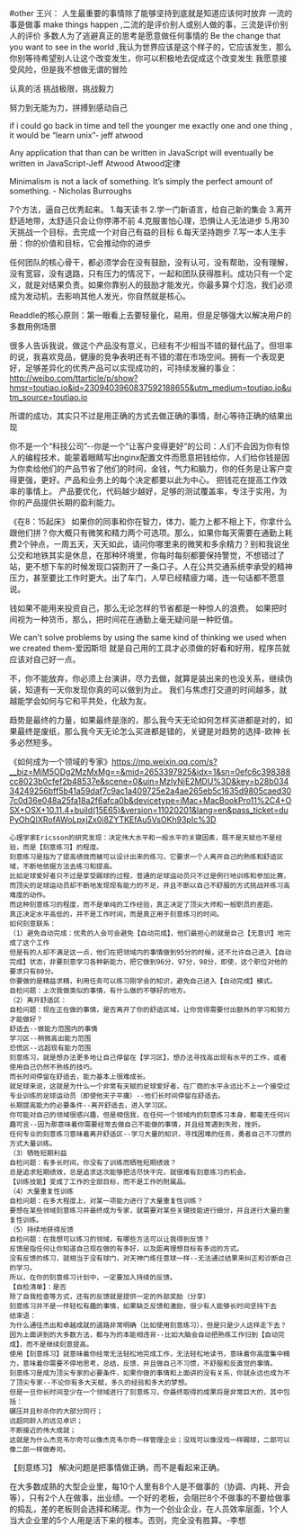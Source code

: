 #other
王兴：
人生最重要的事情除了能够坚持到底就是知道应该何时放弃
一流的事是做事 make things happen ,二流的是评价别人或别人做的事，三流是评价别人的评价
多数人为了逃避真正的思考是愿意做任何事情的
Be the change that you want to see in the world ,我认为世界应该是这个样子的，它应该发生，那么你别等待希望别人让这个改变发生，你可以积极地去促成这个改变发生
我愿意接受风险，但是我不想做无谓的冒险


认真的活
挑战极限，挑战毅力

努力到无能为力，拼搏到感动自己



if i could go back in time and tell the younger me exactly one and one thing , it would be “learn unix”- jeff atwood

Any application that than can be written in JavaScript will eventually be written in JavaScript-Jeff Atwood Atwood定律

Minimalism is not a lack of something. It’s simply the perfect amount of something. - Nicholas Burroughs



7个方法，逼自己优秀起来。
1.每天读书
2.学一门新语言，给自己新的集会
3.离开舒适地带，太舒适只会让你停滞不前
4.克服害怕心理，恐惧让人无法进步
5.用30天挑战一个目标，去完成一个对自己有益的目标
6.每天坚持跑步
7.写一本人生手册：你的价值和目标，它会推动你的进步



任何团队的核心骨干，都必须学会在没有鼓励，没有认可，没有帮助，没有理解，没有宽容，没有退路，只有压力的情况下，一起和团队获得胜利。成功只有一个定义，就是对结果负责。如果你靠别人的鼓励才能发光，你最多算个灯泡，我们必须成为发动机，去影响其他人发光，你自然就是核心。


Readdle的核心原则：第一眼看上去要轻量化，易用，但是足够强大以解决用户的多数用例场景

很多人告诉我说，做这个产品没有意义，已经有不少相当不错的替代品了。但坦率的说，我喜欢竞品，健康的竞争表明还有不错的潜在市场空间。拥有一个表现更好，足够差异化的优秀产品可以实现成功的，可持续发展的事业：http://weibo.com/ttarticle/p/show?hmsr=toutiao.io&id=2309403960837592188655&utm_medium=toutiao.io&utm_source=toutiao.io

所谓的成功，其实只不过是用正确的方式去做正确的事情，耐心等待正确的结果出现

你不是一个“科技公司”--你是一个“让客户变得更好”的公司：人们不会因为你有惊人的编程技术，能蒙着眼睛写出nginx配置文件而愿意把钱给你，人们给你钱是因为你卖给他们的产品节省了他们的时间，金钱，气力和脑力，你的任务是让客户变得更强，更好。产品和业务上的每个决定都要以此为中心。
把钱花在提高工作效率的事情上。
产品要优化，代码越少越好，足够的测试覆盖率，专注于实用，为你的产品提供长期的盈利能力。

《在8：15起床》
如果你的同事和你在智力，体力，能力上都不相上下，你拿什么跟他们拼？你大概只有微笑和精力两个可选项。那么，如果你每天需要在通勤上耗费2个钟点，一周五天，天天如此，请问你哪里来的微笑和多余精力？别和我说坐公交和地铁其实是休息，在那种环境里，你每时每刻都要保持警觉，不想错过了站，更不想下车的时候发现口袋割开了一条口子。人在公共交通系统李承受的精神压力，甚至要比工作时更大。出了车门，人早已经精疲力竭，连一句话都不愿意说。

钱如果不能用来投资自己，那么无论怎样的节省都是一种惊人的浪费。
如果把时间视为一种货币，那么，把时间花在通勤上毫无疑问是一种贬值。


We can't solve problems by using the same kind of thinking we used when we created them-爱因斯坦
就是自己用的工具才必须做的好看和好用，程序员就应该对自己好一点。

不，你不能放弃，你必须上台演讲，尽力去做，就算是装出来的也没关系，继续伪装，知道有一天你发现你真的可以做到为止。
我们与焦虑打交道的时间越多，就越能学会如何与它和平共处，化敌为友。


趋势是最终的力量，如果最终是涨的，那么我今天无论如何怎样买进都是对的，如果最终是废纸，那么我今天无论怎么买进都是错的，关键是对趋势的选择-欧神
长多必然短多。


《如何成为一个领域的专家》https://mp.weixin.qq.com/s?__biz=MjM5ODg2MzMxMg==&mid=2653397925&idx=1&sn=0efc6c398388cc8023b0cfef2b48537e&scene=0&uin=MzIyNjE2MDU%3D&key=b28b03434249256bff5b41a59daf7c9ac1a409725e2a4ae265eb5c1635d9805caed307c0d36e048a25fa18a2f6afca0b&devicetype=iMac+MacBookPro11%2C4+OSX+OSX+10.11.4+build(15E65)&version=11020201&lang=en&pass_ticket=duPyOhQIXRofAWoLpxjZx0i8ZYTKEfAu5VsOKh93pIc%3D

```
心理学家Ericsson的研究发现：决定伟大水平和一般水平的关键因素，既不是天赋也不是经验，而是【刻意练习】的程度。
刻意练习是指为了提高绩效而被可以设计出来的练习，它要求一个人离开自己的熟练和舒适区域，不断地依据方法去练习和提高。
比如足球爱好者只不过是享受踢球的过程，普通的足球运动员只不过是例行地训练和参加比赛，而顶尖的足球运动员却不断地发现现有能力的不足，并且不断以自己不舒服的方式挑战并练习高难度的动作。
而这种刻意练习的程度，而不是单纯的工作经验，真正决定了顶尖大师和一般职员的差距。
真正决定水平高低的，并不是工作时间，而是真正用于刻意练习的时间。
如何刻意联系：
（1）避免自动完成：优秀的人会可会避免【自动完成】，他们最担心的就是自己【无意识】地完成了这个工作
但是有的人却不满足这一点，他们在把领域内的事情做到95分的时候，还不允许自己进入【自动完成】状态，非要刻意学习各种新能力，把它做到96分，97分，98分，即使，这个职位对他的要求只有80分。
你要做的是精益求精，利用任务可以练习刚学会的知识，避免自己进入【自动完成】模式。
自检问题：上次我做类似的事情，有什么做的不够好的地方。
（2）离开舒适区：
自检问题：现在正在做的事情，是否离开了你的舒适区域，让你觉得需要付出额外的学习和努力才能做好？
舒适去--做能力范围内的事情
学习区--稍微高出能力范围
恐慌区--远超现有能力范围
刻意练习，就是想办法更多地让自己停留在【学习区】，想办法寻找高出现有水平的工作，或者使用自己仍然不熟练的技巧。
而长时间停留在舒适去，能力基本上很难成长。
就足球来说，这就是为什么一个非常有天赋的足球爱好者，在厂商的水平永远比不上一个接受过专业训练的足球运动员（即使他天子平庸）--他们长时间停留在舒适去。
长期提高能力的必要条件--离开舒适去，进入学习区。
你可能对自己的领域很感兴趣，但是相信我，在任何一个领域内的刻意练习本身，都毫无任何兴趣可言--因为那意味着你需要经常去做自己不能做的事情，并且经常遇到失败，挫折。
任何专业的刻意练习意味着离开舒适区--学习大量的知识，寻找困难的任务，勇者自己不习惯的方式大量训练。
（3）牺牲短期利益
自检问题：有多长时间，你没有了训练而牺牲短期绩效？
总是追求短期绩效，总是追求这次能够把活尽快干完，就很难有刻意练习的机会。
【训练技能】变成了工作的全部目标，而不是工作的附属品。
（4）大量重复性训练
自检问题：在多大程度上，对某一项能力进行了大量重复性训练？
要想在某些领域刻意练习并最终成为专家，就需要对某些关键技能进行细分，并且进行大量的重复性训练。
（5）持续地获得反馈
自检问题：在我想可以练习的领域，有哪些方法可以让我得到反馈？
反馈是指任何让你知道自己现在做的有多好，以及距离理想目标有多远的方式。
没有反馈的练习，就相当于没有球门，对天神门练任意球一样--无法通过结果来纠正和诊断自己的学习。
所以，在你的刻意练习计划中，一定要加入持续的反馈。
【自检清单】：是否
除了自我检查等方式，还有的反馈就是提供一定的外部奖励（分享）
刻意练习并不是一件轻松有趣的事情，如果缺乏反馈和激励，很少有人能够长时间坚持下去
结束语：
为什么通往杰出和卓越成就的道路非常明确（比如使用刻意练习），但是只是少人这样走下去？
因为上面讲到的大多数方法，都与为的本能相违背--比如大脑会自动把熟练工作归到【自动完成】，而不是继续刻意提高。
使用【刻意练习】就意味着你经常无法轻松地完成工作，无法轻松地读书，意味着你高度集中精力，意味着你需要不停地思考，总结，反馈，并且做自己不习惯，不舒服和反直觉的事情。
刻意练习是成为顶尖专家的必要条件，如果你做的事情和上面讲的没有关系，你就永远也成为不了顶尖专家--不论你有多大天赋，多久的经验和多大的梦想。
但是一旦你长时间至少在一个领域进行了刻意练习，你最终取得的成果将是非常巨大的，其中包括：
碾压并且秒杀你的大部分同行；
远超同龄人的远见卓识；
不断接近的伟大成就；
这就是为什么杰克韦尔奇可以像杰克韦尔奇一样管理企业；没戏可以像没戏一样踢球，二郎可以像二郎一样做寿司。

```
【刻意练习】
解决问题是把事情做正确，而不是看起来正确。



在大多数成熟的大型企业里，每10个人里有8个人是不做事的（协调、内耗、开会等），只有2个人在做事，出业绩。一个好的老板，会阻拦8个不做事的不要给做事的捣乱，差的老板则会选择和稀泥。作为一个创业企业，在人员效率层面，1个人当大企业里的5个人用是活下来的根本。否则，完全没有胜算。-李想

